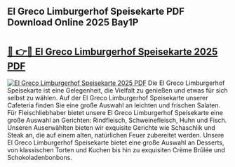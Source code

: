## El Greco Limburgerhof Speisekarte PDF Download Online 2025 Bay1P

# <h2><a href="http://gc5yssu.nevu.top/?p=El+Greco+Limburgerhof+Speisekarte">🔗 👉🔴 El Greco Limburgerhof Speisekarte 2025 PDF</a></h2>

[![El Greco Limburgerhof Speisekarte 2025 PDF](https://i.imgur.com/dBaPXMq.png)](http://gc5yssu.nevu.top/?p=El+Greco+Limburgerhof+Speisekarte)
Die El Greco Limburgerhof Speisekarte ist eine Gelegenheit, die Vielfalt zu genießen und etwas für sich selbst zu wählen. Auf der El Greco Limburgerhof Speisekarte unserer Cafeteria finden Sie eine große Auswahl an leichten und frischen Salaten. Für Fleischliebhaber bietet unsere El Greco Limburgerhof Speisekarte eine große Auswahl an Gerichten: Rindfleisch, Schweinefleisch, Huhn und Fisch. Unseren Auserwählten bieten wir exquisite Gerichte wie Schaschlik und Steak an, die auf einem alten, natürlichen Feuer zubereitet werden. Unsere El Greco Limburgerhof Speisekarte bietet eine große Auswahl an Desserts, von klassischen Torten und Kuchen bis hin zu exquisiten Crème Brûlée und Schokoladenbonbons.
